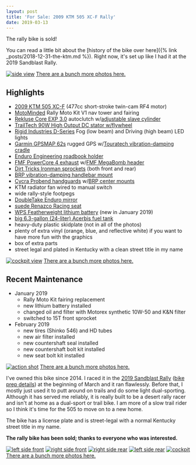 ```yaml
---
layout: post
title: 'For Sale: 2009 KTM 505 XC-F Rally'
date: 2019-03-13
---
```


<p class="lead" markdown="1">The rally bike is sold!</p>

You can read a little bit about the [history of the bike over here]({% link _posts/2018-12-31-the-ktm.md %}). Right now, it's set up like I had it at the 2019 Sandblast Rally.

[![side view](/assets/img/vinyldone-side.jpg "side view")](https://photos.app.goo.gl/QzMe5BiYq7Qt2hL6A)
[There are a bunch more photos here.](https://photos.app.goo.gl/QzMe5BiYq7Qt2hL6A)

## Highlights

* [2009 KTM 505 XC-F](https://www.topspeed.com/motorcycles/motorcycle-reviews/ktm/2009-ktm-450-505-xc-f-ar74442.html) (477cc short-stroke twin-cam RF4 motor)
* [MotoMinded](https://www.motominded.com/) Rally Moto Kit V1 nav tower and fairing
* [Rekluse Core EXP 3.0](https://rekluse.com/product/core-exp-3-0-clutch/) autoclutch w/[adjustable slave cylinder](https://rekluse.com/product/adjustable-slave-cylinder-assembly/)
* [TrailTech 90W High Output DC stator w/flywheel](https://ddcracing.net/products/ktm-husky-beta-high-power-stator?variant=37282729409)
* [Rigid Industries D-Series](https://www.rigidindustries.com/d-series-pro-d-series.html) Fog (low beam) and Driving (high beam) LED lights
* [Garmin GPSMAP 62s](https://buy.garmin.com/en-US/US/p/63801) rugged GPS w/[Touratech vibration-damping cradle](https://touratech-usa.com/Store/Garmin-GPSMAP-62-64-Locking-Motorcycle-Mount)
* [Enduro Engineering roadbook holder](https://enduroeng.com/index.php?route=product/product&product_id=3977)
* [FMF PowerCore 4 exhaust](https://www.fmfracing.com/Product/ProductDetail?CategoryID=635&BikeType=MX%2FOFFROAD&BikeMake=KTM&BikeModel=505%20XCF&BikeYear=2009&ItemID=045553&imaConfig=Single&ParentCategoryID=31&Priority=11) w/[FMF MegaBomb header](https://www.fmfracing.com/Product/ProductDetail?CategoryID=676&BikeType=MX%2FOFFROAD&BikeMake=KTM&BikeModel=505%20XCF&BikeYear=2009&ItemID=045342&ParentCategoryID=32&Priority=0)
* [Dirt Tricks Ironman sprockets](http://dirttricks.com/shop/sprockets/rear-sprockets/ktm-rear-sprocket-chrome/) (both front and rear)
* [BRP vibration-damping handlebar mount](https://www.shopbrp.com/ktm/product/1884-brp-rubber-mtd-sub-mount-00-15-ktm-125-530-w-oem-triple-clamp.html)
* [Cycra Probend handguards](https://cycra.com/product/cycra-probend-alloy-bar-pack-handguards-white-shields/) w/[BRP center mounts](https://www.shopbrp.com/ktm/product/1507-hand-guard-mounts.html)
* KTM radiator fan wired to manual switch
* wide rally-style footpegs
* [DoubleTake Enduro mirror](https://www.doubletakemirror.com/#field-of-view)
* [suede Renazco Racing seat](http://renazco.com/)
* [WPS Featherweight lithium battery](https://www.wps-inc.com/news/article/wps-2016-ktm-featherweight-lithium-battery/35) (new in January 2019)
* [big 6.3-gallon (24-liter) Acerbis fuel tank](www.acerbis.it/motorsport/en/product/details/0010960)
* heavy-duty plastic skidplate (not in all of the photos)
* plenty of extra vinyl (orange, blue, and reflective white) if you want to have more fun with the graphics
* box of extra parts
* street legal and plated in Kentucky with a clean street title in my name

[![cockpit view](/assets/img/ktm505-dash.jpg "cockpit view")](https://photos.app.goo.gl/QzMe5BiYq7Qt2hL6A)
[There are a bunch more photos here.](https://photos.app.goo.gl/QzMe5BiYq7Qt2hL6A)

## Recent Maintenance

* January 2019
  * Rally Moto Kit fairing replacement
  * new lithium battery installed
  * changed oil and filter with Motorex synthetic 10W-50 and K&N filter
  * switched to 15T front sprocket
* February 2019
  * new tires (Shinko 546) and HD tubes
  * new air filter installed
  * new countershaft seal installed
  * new countershaft bolt kit installed
  * new seat bolt kit installed

[![action shot](/assets/img/ktm505-actionshot.jpg "action shot")](https://photos.app.goo.gl/QzMe5BiYq7Qt2hL6A)
[There are a bunch more photos here.](https://photos.app.goo.gl/QzMe5BiYq7Qt2hL6A)

I've owned this bike since 2014. I raced it in the [2019 Sandblast Rally](https://www.sandblastrally.com/) ([bike prep details](/the-vehicle#2019-sandblast-rally-bike-prep)) at the beginning of March and it ran flawlessly. Before that, I mostly just used it to putt around on trails and do some light dual-sporting. Although it has served me reliably, it is really built to be a desert rally racer and isn't at home as a dual-sport or trail bike. I am more of a slow trail rider so I think it's time for the 505 to move on to a new home.

The bike has a license plate and is street-legal with a normal Kentucky street title in my name.

**The rally bike has been sold; thanks to everyone who was interested.**

[![left side front](/assets/img/ktm505-fs1.jpg)](https://photos.app.goo.gl/QzMe5BiYq7Qt2hL6A)
[![right side front](/assets/img/ktm505-fs2.jpg)](https://photos.app.goo.gl/QzMe5BiYq7Qt2hL6A)
[![right side rear](/assets/img/ktm505-fs3.jpg)](https://photos.app.goo.gl/QzMe5BiYq7Qt2hL6A)
[![left side rear](/assets/img/ktm505-fs4.jpg)](https://photos.app.goo.gl/QzMe5BiYq7Qt2hL6A)
[![cockpit](/assets/img/ktm505-fs5.jpg)](https://photos.app.goo.gl/QzMe5BiYq7Qt2hL6A)
[There are a bunch more photos here.](https://photos.app.goo.gl/QzMe5BiYq7Qt2hL6A)
